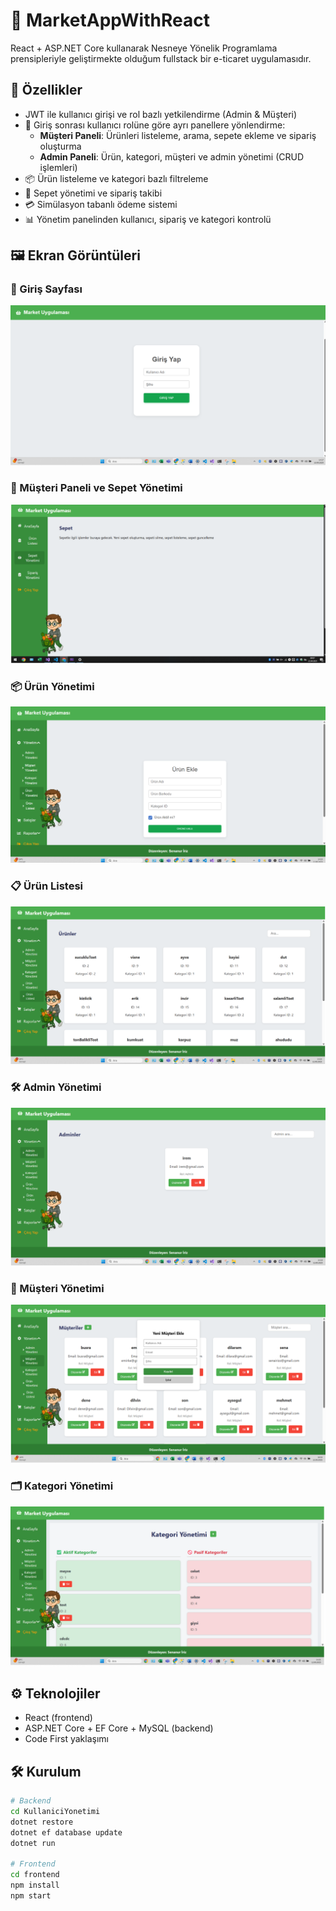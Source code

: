 # 🛒 MarketAppWithReact

React + ASP.NET Core kullanarak Nesneye Yönelik Programlama prensipleriyle geliştirmekte olduğum fullstack bir e-ticaret uygulamasıdır.

## 🚀 Özellikler

- JWT ile kullanıcı girişi ve rol bazlı yetkilendirme (Admin & Müşteri)
- 🔐 Giriş sonrası kullanıcı rolüne göre ayrı panellere yönlendirme:
  - **Müşteri Paneli**: Ürünleri listeleme, arama, sepete ekleme ve sipariş oluşturma
  - **Admin Paneli**: Ürün, kategori, müşteri ve admin yönetimi (CRUD işlemleri)
- 📦 Ürün listeleme ve kategori bazlı filtreleme
- 🛒 Sepet yönetimi ve sipariş takibi
- 💳 Simülasyon tabanlı ödeme sistemi
- 📊 Yönetim panelinden kullanıcı, sipariş ve kategori kontrolü

  
## 🖼️ Ekran Görüntüleri

### 🔐 Giriş Sayfası  
![Login Sayfası](./loginSayfasi.png)

### 🛒 Müşteri Paneli ve Sepet Yönetimi  
![Müşteri Paneli](./musteriPanelSepetYonetimi.png)

### 📦 Ürün Yönetimi  
![Ürün Yönetimi](./urunYoetimi.png)

### 📋 Ürün Listesi  
![Ürün Listesi](./urunListesi.png)

### 🛠️ Admin Yönetimi  
![Admin Yönetimi](./adminYonetimi.png)

### 👤 Müşteri Yönetimi  
![Müşteri Yönetimi](./musteriYonetimi.png)

### 🗂️ Kategori Yönetimi  
![Kategori Yönetimi](./kategoriYonetimii.png)


## ⚙️ Teknolojiler

- React (frontend)
- ASP.NET Core + EF Core + MySQL (backend)
- Code First yaklaşımı

## 🛠️ Kurulum

```bash
# Backend
cd KullaniciYonetimi
dotnet restore
dotnet ef database update
dotnet run

# Frontend
cd frontend
npm install
npm start
